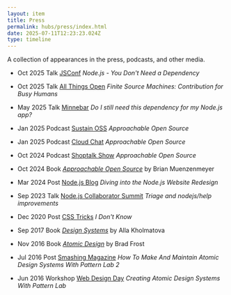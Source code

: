 ```yaml
---
layout: item
title: Press
permalink: hubs/press/index.html
date: 2025-07-11T12:23:23.024Z
type: timeline
---
```


A collection of appearances in the press, podcasts, and other media.

- <span class="date">Oct 2025</span> <span class="chip">Talk</span> [JSConf](https://openjsf.org/blog/jsconf-25-speakers-announced) _Node.js - You Don't Need a Dependency_

- <span class="date">Oct 2025</span> <span class="chip">Talk</span> [All Things Open](https://2025.allthingsopen.org/sessions/finite-source-machines-contribution-for-busy-humans) _Finite Source Machines: Contribution for Busy Humans_

- <span class="date">May 2025</span> <span class="chip">Talk</span> [Minnebar](https://sessions.minnestar.org/sessions/1812) _Do I still need this dependency for my Node.js app?_

- <span class="date">Jan 2025</span> <span class="chip">Podcast</span> [Sustain OSS](https://podcast.sustainoss.org/262) _Approachable Open Source_

- <span class="date">Jan 2025</span> <span class="chip">Podcast</span> [Cloud Chat](https://cloudchat.tech/2025/01/0017-the-source-is-with-us/) _Approachable Open Source_

- <span class="date">Oct 2024</span> <span class="chip">Podcast</span> [Shoptalk Show](https://shoptalkshow.com/637/) _Approachable Open Source_

- <span class="date">Oct 2024</span> <span class="chip chip--hot">Book</span> _[Approachable Open Source](https://approachableopensource.com/)_ by Brian Muenzenmeyer

- <span class="date">Mar 2024</span> <span class="chip">Post</span> [Node.js Blog](https://nodejs.org/en/blog/announcements/diving-into-the-nodejs-website-redesign) _Diving into the Node.js Website Redesign_

- <span class="date">Sep 2023</span> <span class="chip">Talk</span> [Node.js Collaborator Summit](https://github.com/nodejs/admin/issues/830) _Triage and nodejs/help improvements_

- <span class="date">Dec 2020</span> <span class="chip">Post</span> [CSS Tricks](https://css-tricks.com/i-dont-know/) _I Don't Know_

- <span class="date">Sep 2017</span> <span class="chip">Book</span> _[Design Systems](https://www.smashingmagazine.com/design-systems-book/)_ by Alla Kholmatova

- <span class="date">Nov 2016</span> <span class="chip">Book</span> _[Atomic Design](https://atomicdesign.bradfrost.com/)_ by Brad Frost

- <span class="date">Jul 2016</span> <span class="chip">Post</span> [Smashing Magazine](https://www.smashingmagazine.com/2016/07/building-maintaining-atomic-design-systems-pattern-lab/) _How To Make And Maintain Atomic Design Systems With Pattern Lab 2_

- <span class="date">Jun 2016</span> <span class="chip">Workshop</span> [Web Design Day](https://webdesignday.com/atomic-design-workshop.html) _Creating Atomic Design Systems With Pattern Lab_
